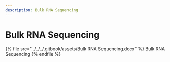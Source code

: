```yaml
---
description: Bulk RNA Sequencing
---
```


# Bulk RNA Sequencing



{% file src="../../../.gitbook/assets/Bulk RNA Sequencing.docx" %}
Bulk RNA Sequencing
{% endfile %}
